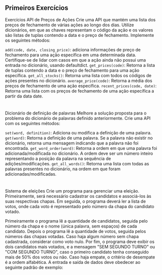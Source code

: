 ## Primeiros Exercícios

Exercícios
API de Preços de Ações
Crie uma API que mantém uma lista dos preços de fechamento de várias ações ao longo dos dias. Utilize dicionários, em que as chaves representam o código da ação e os valores são listas de tuplas contendo a data e o preço de fechamento. Implemente os seguintes métodos:

```add(code, date, closing_price)```: adiciona informações de preço de fechamento para uma ação específica em uma determinada data. Certifique-se de lidar com casos em que a ação ainda não possui uma entrada no dicionário, usando defaultdict.
```get_prices(code)```: Retorna a lista de tuplas contendo a data e o preço de fechamento para uma ação específica.
```get_all_stocks()```: Retorna uma lista com todos os códigos de ações presentes no dicionário.
```average_price(code)```: Retorna a média dos preços de fechamento de uma ação específica.
```recent_prices(code, date)```: Retorna uma lista com os preços de fechamento de uma ação específica a partir da data date.

#

Dicionário de definição de palavras
Melhore a solução proposta para o problema do dicionário de palavras definido anteriormente. Crie uma API com os seguintes métodos:

```set(word, definition)```: Adiciona ou modifica a definição de uma palavra.
```get(word)```: Retorna a definição de uma palavra. Se a palavra não existir no dicionário, retorna uma mensagem indicando que a palavra não foi encontrada.
```get_word_order(word)```: Retorna a ordem em que uma palavra foi adicionada/modificada no dicionário. A ordem deve ser um número inteiro representando a posição da palavra na sequência de adições/modificações.
```get_all_words()```: Retorna uma lista com todas as palavras presentes no dicionário, na ordem em que foram adicionadas/modificadas.

#

Sistema de eleições
Crie um programa para gerenciar uma eleição. Primeiramente, será necessário cadastrar os candidatos e associá-los às suas respectivas chapas. Em seguida, o programa deverá ler a lista de votos, onde cada voto é representado pelo número da chapa do candidato votado.

Primeiramente o programa lê a quantidade de candidatos, seguida pelo número da chapa e o nome (única palavra, sem espaços) de cada candidato. Depois o programa lê a quantidade de votos, seguida pelos números das chapas votadas. Caso haja algum número sem chapa cadastrada, considerar como voto nulo. Por fim, o programa deve exibir os dois candidatos mais votados, e a mensagem "SEM SEGUNDO TURNO" ou "COM SEGUNDO TURNO", caso o primeiro candidato tenha conseguido mais de 50% dos votos ou não. Caso haja empate, o critério de desempate é a ordem alfabética. A entrada e saída de dados deve obedecer ao seguinte padrão de exemplo:
